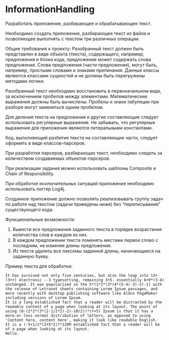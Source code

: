 # InformationHandling
Разработать приложение, разбирающее и обрабатывающее текст.

Необходимо создать приложение, разбирающее текст из файла и позволяющее выполнять с текстом три различных операции. 

Общие требования к проекту:
Разобранный текст должен быть представлен в виде объекта (текста), содержащего, например, предложения и блоки кода, предложение может содержать слова предложения. Слова предложения (части предложения), могут быть, например, простыми словами и знаками препинания. Данные классы являются классами сущностей и не должны быть перегружены методами логики.

Разобранный текст необходимо восстановить в первоначальном виде, за исключением пробелов между элементами. Математические выражения должны быть вычислены. Пробелы и знаки табуляции при разборе могут заменяться одним пробелом.

Для деления текста на предложения и другие составляющие следует использовать регулярные выражения. Не забывать, что регулярные выражения для приложения являются литеральными константами.

Код, выполняющий разбитие текста на составляющие части, следует оформить в виде классов-парсеров.

При разработке парсеров, разбирающих текст, необходимо следить за количеством создаваемых объектов-парсеров.

При реализации задания можно использовать шаблоны Composite и Chain of Responsibility.

При обработке исключительных ситуаций приложение необходимо использовать логгер Log4j.

Созданное приложение должно позволять реализовывать группу задач по работе над текстом (задачи приведены ниже) без “переписывания” существующего кода.

Функциональные возможности:
1. Вывести все предложения заданного текста в порядке возрастания 
количества слов в каждом из них.
2. В каждом предложении текста поменять местами первое слово с последним, не изменяя длины предложения.
3. Из текста удалить все лексемы заданной длины, начинающиеся на заданную букву.

Пример текста для обработки:

	It has survived not only five centuries, but also the leap into 13+(3++) electronic --3 typesetting, remaining 3+5- essentially 6+9*(3-4) unchanged. It was popularised in the 5*(1*2*(3*(4*(5-4)-3)-2)-1) with the release of Letraset sheets containing Lorem Ipsum passages, and more recently with desktop publishing software like Aldus PageMaker including versions of Lorem Ipsum.
	It is a long established fact that a reader will be distracted by the readable content of a page when looking at its layout. The point of using (0-(2*2*(3*(2-1/2*2)-2)-10/2))*(++5) Ipsum is that it has a more-or-less normal distribution of letters, as opposed to using 'Content here, content here', making it look like readable English.
	It is a (-5+1/2*(2+5*2))*1200 established fact that a reader will be of a page when looking at its layout.
	Hello.
